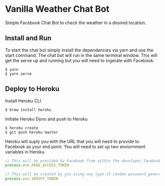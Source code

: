 # Vanilla Weather Chat Bot

Simple Facebook Chat Bot to check the weather in a desired location.

## Install and Run

To start the chat bot simply install the dependencies via yarn and use the start command.  The chat bot will run in the same terminal window. This will get the serve up and running but you will need to ingerate with Facebook.

```shell
$ yarn
$ yarn serve
```

## Deploy to Heroku

Install Heroku CLI

```shell
$ brew install heroku
```

Initiate Heroku Dyno and push to Heroku

```shell
$ heroku create
$ git push heroku master
```

Heroku will suply you with the URL that you will need to provide to Facebook as your end point.  You will need to set up two enviornment variables in Heroku.

```javascript
// This will be provided by Facebook from within the developer.facebook.com interface.
process.env.PAGE_ACCESS_TOKEN

// This will be created by you using any type of random password generator.  i.e. crypto
process.env.VERIFY_TOKEN
```
